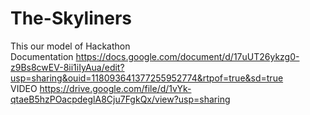 # The-Skyliners
This our model of Hackathon<br />
Documentation https://docs.google.com/document/d/17uUT26ykzg0-z9Bs8cwEV-8ii1iIyAua/edit?usp=sharing&ouid=118093641377255952774&rtpof=true&sd=true<br />
VIDEO https://drive.google.com/file/d/1vYk-qtaeB5hzPOacpdeglA8Cju7FgkQx/view?usp=sharing
